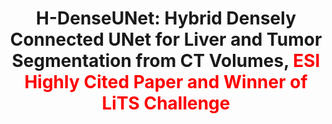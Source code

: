 ---
title: "H-DenseUNet: Hybrid Densely Connected UNet for Liver and Tumor Segmentation from CT Volumes, <font color=red>ESI Highly Cited Paper and Winner of LiTS Challenge</font>"
authors: "Xiaomeng Li&#42;, **Hao Chen&#42;**, Xiaojuan Qi, Qi Dou, Chi-Wing Fu, Pheng-Ann Heng" 
pub_date: "2018-06-11"
image: "/static/img/pub/2018_hdenseunet.png" 
doi: "10.1109/TMI.2018.2845918"
journal: 
  - name: "IEEE Transactions on Medical Imaging" 
    url: "https://ieeexplore.ieee.org/document/8379359"
---